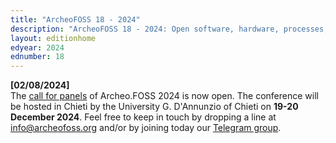 ```yaml
---
title: "ArcheoFOSS 18 - 2024"
description: "ArcheoFOSS 18 - 2024: Open software, hardware, processes, data and formats in archaeological research will be hosted in Chieti by the University G. D'Annunzio of Chieti on 19-20 December 2024"
layout: editionhome
edyear: 2024
ednumber: 18
---
```



**[02/08/2024]**  
The [call for panels](/2024/call-for-panels) of Archeo.FOSS 2024 is now open.
The conference will be hosted in Chieti by the University G. D'Annunzio of Chieti on **19-20 December 2024**. 
Feel free to keep in touch by dropping a line at [info@archeofoss.org](mailto:archaeofoss.org) and/or by joining today our [<i class="fa fa-telegram" aria-hidden="true"></i> Telegram group](https://t.me/ArcheoFOSS).
